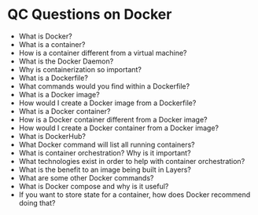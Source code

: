 # QC Questions on Docker

 - What is Docker?
 - What is a container?
 - How is a container different from a virtual machine?
 - What is the Docker Daemon?
 - Why is containerization so important?
 - What is a Dockerfile?
 - What commands would you find within a Dockerfile?
 - What is a Docker image?
 - How would I create a Docker image from a Dockerfile?
 - What is a Docker container?
 - How is a Docker container different from a Docker image?
 - How would I create a Docker container from a Docker image?
 - What is DockerHub?
 - What Docker command will list all running containers?
 - What is container orchestration? Why is it important?
 - What technologies exist in order to help with container orchestration?
 - What is the benefit to an image being built in Layers?
 - What are some other Docker commands?
 - What is Docker compose and why is it useful?
 - If you want to store state for a container, how does Docker recommend doing that?
